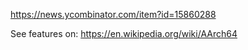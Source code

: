 
https://news.ycombinator.com/item?id=15860288

See features on: https://en.wikipedia.org/wiki/AArch64 


